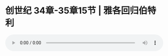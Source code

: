 # 创世纪 34章-35章15节 | 雅各回归伯特利

<audio style="width: 100%;" preload="false" controls controlslist="nodownload"><source src="https://file.simai.life/audio/mp3/2019/191110_003.mp3" type="audio/mpeg">Your browser does not support the audio element.</audio>